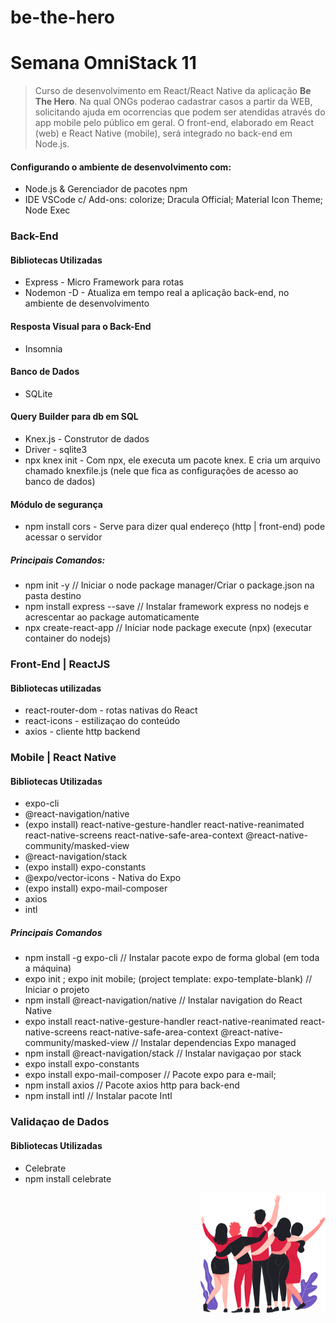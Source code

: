 # be-the-hero

<p align="left"
  <img  src="https://raw.githubusercontent.com/vcwild/be-the-hero/master/frontend/src/assets/logo.png">
</p>

# Semana OmniStack 11
> Curso de desenvolvimento em React/React Native da aplicação **Be The Hero**. Na qual ONGs poderao cadastrar casos a partir da WEB, solicitando ajuda em ocorrencias que podem ser atendidas através do app mobile pelo público em geral. O front-end, elaborado em React (web) e React Native (mobile), será integrado no back-end em Node.js. 

#### Configurando o ambiente de desenvolvimento com:
- Node.js & Gerenciador de pacotes npm
- IDE VSCode c/ Add-ons: colorize; Dracula Official; Material Icon Theme; Node Exec

### Back-End
#### Bibliotecas Utilizadas
- Express  -  Micro Framework para rotas
- Nodemon -D  -  Atualiza em tempo real a aplicação back-end, no ambiente de desenvolvimento
#### Resposta Visual para o Back-End
- Insomnia
#### Banco de Dados
- SQLite
#### Query Builder para db em SQL
- Knex.js  -  Construtor de dados
- Driver  -   sqlite3
- npx knex init - Com npx, ele executa um pacote knex. E cria um arquivo 
chamado knexfile.js (nele que fica as configurações de acesso ao banco de dados) 
#### Módulo de segurança
- npm install cors - Serve para dizer qual endereço (http | front-end) pode acessar o servidor
##### Principais Comandos:
- npm init -y // Iniciar o node package manager/Criar o package.json na pasta destino
- npm install express --save // Instalar framework express no nodejs e acrescentar ao package automaticamente
- npx create-react-app <appName> // Iniciar node package execute (npx) (executar container do nodejs)


### Front-End  |  ReactJS
#### Bibliotecas utilizadas
- react-router-dom  - rotas nativas do React
- react-icons - estilizaçao do conteúdo
- axios - cliente http backend

### Mobile  |  React Native
#### Bibliotecas Utilizadas
- expo-cli
- @react-navigation/native
- (expo install) react-native-gesture-handler react-native-reanimated react-native-screens react-native-safe-area-context @react-native-community/masked-view
- @react-navigation/stack
- (expo install) expo-constants
- @expo/vector-icons  - Nativa do Expo
- (expo install) expo-mail-composer
- axios
- intl
##### Principais Comandos
- npm install -g expo-cli // Instalar pacote expo de forma global (em toda a máquina)
- expo init <projName>; expo init mobile; (project template: expo-template-blank) // Iniciar o projeto
- npm install @react-navigation/native // Instalar navigation do React Native
- expo install react-native-gesture-handler react-native-reanimated react-native-screens react-native-safe-area-context @react-native-community/masked-view // Instalar dependencias Expo managed
- npm install @react-navigation/stack // Instalar navigaçao por stack
- expo install expo-constants
- expo install expo-mail-composer // Pacote expo para e-mail;
- npm install axios // Pacote axios http para back-end
- npm install intl // Instalar pacote Intl

### Validaçao de Dados
#### Bibliotecas Utilizadas
- Celebrate
- npm install celebrate

<p align="right">
  <img  width=200 hight=250 src="https://raw.githubusercontent.com/vcwild/be-the-hero/master/frontend/src/assets/heroes.png">
</p>
